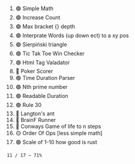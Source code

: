 1. 🟢 Simple Math
1. 🟢 Increase Count
1. 🟢 Max bracket {} depth
1. 🟢 Interprate Words (up down ect) to a xy pos
1. 🟢 Sierpiński triangle
1. 🟢 Tic Tak Toe Win Checker
1. 🟢 Html Tag Valadator
1. 🔴 Poker Scorer
1. 🟢 Time Duration Parser
1. 🟢 Nth prime number
1. 🟢 Readable Duration
1. 🟢 Rule 30
1. 🔴 Langton's ant
1. 🔴 BrainF Runner
1. 🔴 Conways Game of life to n steps
1. 🟡 Order Of Ops [less simple math]
1. 🟢 Scale of 1-10 how good is rust

`11 / 17 ~ 71%`